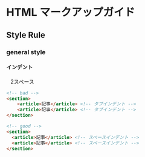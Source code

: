 # HTML マークアップガイド

## Style Rule

### general style
#### インデント

<a name="html-indent">&ensp;</a>
2スペース
```html
<!-- bad -->
<section>
	<article>記事</article> <!-- タブインデント -->
	<article>記事</article> <!-- タブインデント -->
</section>

<!-- good -->
<section>
  <article>記事</article> <!-- スペースインデント -->
  <article>記事</article> <!-- スペースインデント -->
</section>
```

